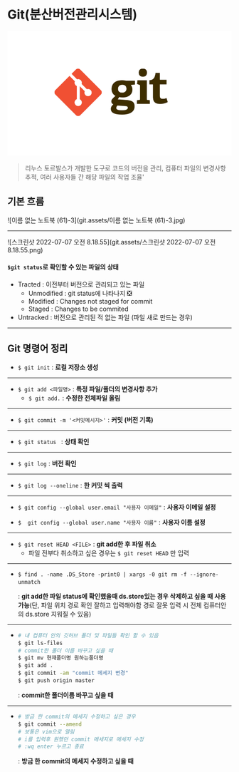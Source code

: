 #  Git(분산버전관리시스템)

![baby-git-release](git.assets/baby-git-release.png)

> 리누스 토르발스가 개발한 도구로 코드의 버전을 관리, 컴퓨터 파일의 변경사항 추적, 여러 사용자들 간 해당 파일의 작업 조율'



## 기본 흐름

![이름 없는 노트북 (61)-3](git.assets/이름 없는 노트북 (61)-3.jpg)

____



![스크린샷 2022-07-07 오전 8.18.55](git.assets/스크린샷 2022-07-07 오전 8.18.55.png)

#### `$git status`로 확인할 수 있는 파일의 상태

- Tracted : 이전부터 버전으로 관리되고 있는 파일
  - Unmodified : git status에 나타나지 ❎
  - Modified : Changes not staged for commit 
  - Staged : Changes to be commited
- Untracked : 버전으로 관리된 적 없는 파일 (파일 새로 만드는 경우)

_____

## Git 명령어 정리

- `$ git init` :  **로컬 저장소 생성**

____

- `$ git add <파일명>` :  **특정 파일/폴더의 변경사항 추가**
  - `$ git add.`  : **수정한 전체파일 올림**

____

- `$ git commit -m '<커밋메시지>'` :  **커밋 (버전 기록)**

____

- `$ git status ` :  **상태 확인**

____

- `$ git log` :  **버전 확인**

____

- `$ git log --oneline` : **한 커밋 씩 출력**

____

- `$ git config --global user.email "사용자 이메일"`  : **사용자 이메일 설정**

- `$  git config --global user.name "사용자 이름"`  :  **사용자 이름 설정**

____

- `$ git reset HEAD <FILE>` :  **git add한 후 파일 취소**
  - 파일 전부다 취소하고 싶은 경우는 `$ git reset HEAD` 만 입력

____

- `$ find . -name .DS_Store -print0 | xargs -0 git rm -f --ignore-unmatch` 

  : **git add한 파일 status에 확인했을때 ds.store있는 경우 삭제하고 싶을 때 사용 가능**(단, 파일 위치 경로 확인 잘하고 입력해야함 경로 잘못 입력 시 전체 컴퓨터안의 ds.store 지워질 수 있음)

____

- ```zsh
  # 내 컴퓨터 안의 깃허브 폴더 및 파일들 확인 할 수 있음
  $ git ls-files
  # commit한 폴더 이름 바꾸고 싶을 때
  $ git mv 현재폴더명 원하는폴더명
  $ git add . 
  $ git commit -am "commit 메세지 변경"
  $ git push origin master
  ```

  : **commit한 폴더이름 바꾸고 싶을 때**

____

- ```zsh
  # 방금 한 commit의 메세지 수정하고 싶은 경우
  $ git commit --amend
  # 보통은 vim으로 열림
  # i를 입력후 원했던 commit 메세지로 메세지 수정
  # :wq enter 누르고 종료
  ```

  : **방금 한 commit의 메세지 수정하고 싶을 때**